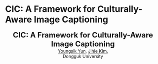 # CIC: A Framework for Culturally-Aware Image Captioning

<p align="center">
  <p align="center">
  <font size=5><strong>CIC: A Framework for Culturally-Aware Image Captioning</strong></font>
    <br>
        <a href="https://sites.google.com/view/youngsik-yun">Youngsik Yun</a>, 
        <a href="https://sites.google.com/view/jihiekim">Jihie Kim</a>, 
    <br>
  Dongguk University
  </p>
</p>
